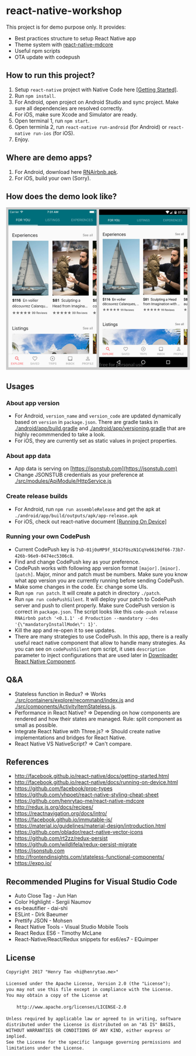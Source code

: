 # react-native-workshop

This project is for demo purpose only. It provides: 
- Best practices structure to setup React Native app
- Theme system with [react-native-mdcore](https://github.com/henrytao-me/react-native-mdcore)
- Useful npm scripts
- OTA update with codepush 


## How to run this project? 

1. Setup `react-native` project with Native Code here [[Getting Started]](http://facebook.github.io/react-native/docs/getting-started.html).
2. Run `npm install`.
3. For Android, open project on Android Studio and sync project. Make sure all dependencies are resolved correctly. 
4. For iOS, make sure Xcode and Simulator are ready. 
5. Open terminal 1, run `npm start`.
6. Open terminla 2, run `react-native run-android` (for Android) or `react-native run-ios` (for iOS).
7. Enjoy.


## Where are demo apps? 

1. For Android, download here [RNAirbnb.apk](docs/rnairbnb.apk).
2. For iOS, build your own (Sorry).


## How does the demo look like? 

![RNAirbnb Screenshot](docs/rnairbnb.jpg)


## Usages

### About app version

- For Android, `version_name` and `version_code` are updated dynamically based on `version` in `package.json`. There are gradle tasks in [./android/app/build.gradle](android/app/build.gradle) and [./android/app/versioning.gradle](android/app/versioning.gradle) that are highly recommmended to take a look. 
- For iOS, they are currently set as static values in project properties. 

### About app data

- App data is serving on [https://jsonstub.com](https://jsonstub.com)
- Change JSONSTUB credentials as your preference at [./src/modules/ApiModule/HttpService.js](src/modules/ApiModule/HttpService.js)

### Create release builds 

- For Android, run `npm run assembleRelease` and get the apk at `./android/app/build/outputs/apk/app-release.apk`
- For iOS, check out react-native document [[Running On Device]](http://facebook.github.io/react-native/docs/running-on-device.html)

### Running your own CodePush

- Current CodePush key is `7sD-01j0oMP9f_9I4JfOszN1CqYe6619df66-73b7-426b-96e9-0474ec5306c8`.
- Find and change CodePush key as your preference. 
- CodePush works with following app version format `[major].[minor].[patch]`. Major, minor and patch must be numbers. Make sure you know what app version you are currently running before sending CodePush.
- Make some changes in the code. Ex: change some UIs. 
- Run `npm run patch`. It will create a patch in directory `./patch`.
- Run `npm run codePushSilent`. It will deploy your patch to CodePush server and push to client properly. Make sure CodePush version is correct in `package.json`. The script looks like this `code-push release RNAirbnb patch '<0.1.1' -d Production --mandatory --des '{\"mandatoryInstallMode\": 1}'`.
- Kill the app and re-open it to see updates. 
- There are many strategies to use CodePush. In this app, there is a really useful react native component that allow to handle many strategies. As you can see on `codePushSilent` npm script, it uses `description` parameter to inject configurations that are used later in [Downloader React Native Component](src/containers/downloader/index.js).

## Q&A

- Stateless function in Redux? => Works [./src/containers/explore/recommand/index.js](src/containers/explore/recommand/index.js) and [./src/components/ActivityItemStateless.js](src/components/ActivityItemStateless.js).
- Performance in React Native? => Depending on how components are rendered and how their states are managed. Rule: split component as small as possible. 
- Integrate React Native with Three.js? => Should create native implementations and bridges for React Native.
- React Native VS NativeScript? => Can't compare.

## References

- http://facebook.github.io/react-native/docs/getting-started.html
- http://facebook.github.io/react-native/docs/running-on-device.html
- https://github.com/facebook/prop-types
- https://github.com/vhpoet/react-native-styling-cheat-sheet
- https://github.com/henrytao-me/react-native-mdcore
- http://redux.js.org/docs/recipes/
- https://reactnavigation.org/docs/intro/
- https://facebook.github.io/immutable-js/
- https://material.io/guidelines/material-design/introduction.html
- https://github.com/oblador/react-native-vector-icons
- https://github.com/rt2zz/redux-persist
- https://github.com/wildlifela/redux-persist-migrate
- https://jsonstub.com
- http://frontendinsights.com/stateless-functional-components/
- https://expo.io/

## Recommended Plugins for Visual Studio Code

- Auto Close Tag - Jun Han
- Color Highlight - Sergii Naumov
- es-beautifier - dai-shi
- ESLint - Dirk Baeumer
- Prettify JSON - Mohsen
- React Native Tools - Visual Studio Mobile Tools 
- React Redux ES6 - Timothy McLane
- React-Native/React/Redux snippets for es6/es7 - EQuimper


## License

    Copyright 2017 "Henry Tao <hi@henrytao.me>"

    Licensed under the Apache License, Version 2.0 (the "License");
    you may not use this file except in compliance with the License.
    You may obtain a copy of the License at

        http://www.apache.org/licenses/LICENSE-2.0

    Unless required by applicable law or agreed to in writing, software
    distributed under the License is distributed on an "AS IS" BASIS,
    WITHOUT WARRANTIES OR CONDITIONS OF ANY KIND, either express or implied.
    See the License for the specific language governing permissions and
    limitations under the License.